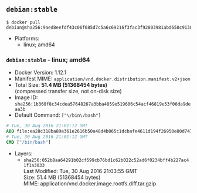 ## `debian:stable`

```console
$ docker pull debian@sha256:9aed8eefdf43c06f685d7c5a6c69216f3fac3f92803981abd658c9138f3afd20
```

-	Platforms:
	-	linux; amd64

### `debian:stable` - linux; amd64

-	Docker Version: 1.12.1
-	Manifest MIME: `application/vnd.docker.distribution.manifest.v2+json`
-	Total Size: **51.4 MB (51368454 bytes)**  
	(compressed transfer size, not on-disk size)
-	Image ID: `sha256:1b360f8c34cdea57648267a3bba4859e519606c54acf46819e53f06da9deaa3b`
-	Default Command: `["\/bin\/bash"]`

```dockerfile
# Tue, 30 Aug 2016 21:01:12 GMT
ADD file:ea28c318ba89a361e2616b50a48d4b065c1dcbafe4611d194f26950e80d74778 in / 
# Tue, 30 Aug 2016 21:01:12 GMT
CMD ["/bin/bash"]
```

-	Layers:
	-	`sha256:052b8aa64291b02cf599cb76bd1c62b022c52ad6f0234bff4b227ac41f1a3033`  
		Last Modified: Tue, 30 Aug 2016 21:03:55 GMT  
		Size: 51.4 MB (51368454 bytes)  
		MIME: application/vnd.docker.image.rootfs.diff.tar.gzip
